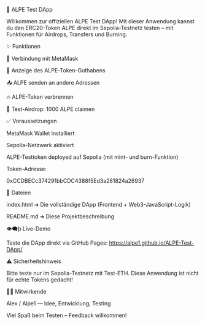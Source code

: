 🔹 ALPE Test DApp

Willkommen zur offiziellen ALPE Test DApp!
Mit dieser Anwendung kannst du den ERC20-Token ALPE direkt im Sepolia-Testnetz testen – mit Funktionen für Airdrops, Transfers und Burning.

✨ Funktionen

🔗 Verbindung mit MetaMask

📅 Anzeige des ALPE-Token-Guthabens

📥 ALPE senden an andere Adressen

🔥 ALPE-Token verbrennen

🎁 Test-Airdrop: 1000 ALPE claimen

✅ Voraussetzungen

MetaMask Wallet installiert

Sepolia-Netzwerk aktiviert

ALPE-Testtoken deployed auf Sepolia (mit mint- und burn-Funktion)

Token-Adresse:

0xCCDBECc374291bbCDC4388f5Ed3a281824a26937

📂 Dateien

index.html  ➔ Die vollständige DApp (Frontend + Web3-JavaScript-Logik)

README.md   ➔ Diese Projektbeschreibung

👁‍🗨þ Live-Demo

Teste die DApp direkt via GitHub Pages:
https://alpe1.github.io/ALPE-Test-DApp/

⚠️ Sicherheitshinweis

Bitte teste nur im Sepolia-Testnetz mit Test-ETH. Diese Anwendung ist nicht für echte Tokens gedacht!

👨‍💼 Mitwirkende

Alex / Alpe1  — Idee, Entwicklung, Testing

Viel Spaß beim Testen – Feedback willkommen!

